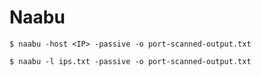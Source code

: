 # Naabu

`$ naabu -host <IP> -passive -o port-scanned-output.txt`

`$ naabu -l ips.txt -passive -o port-scanned-output.txt`